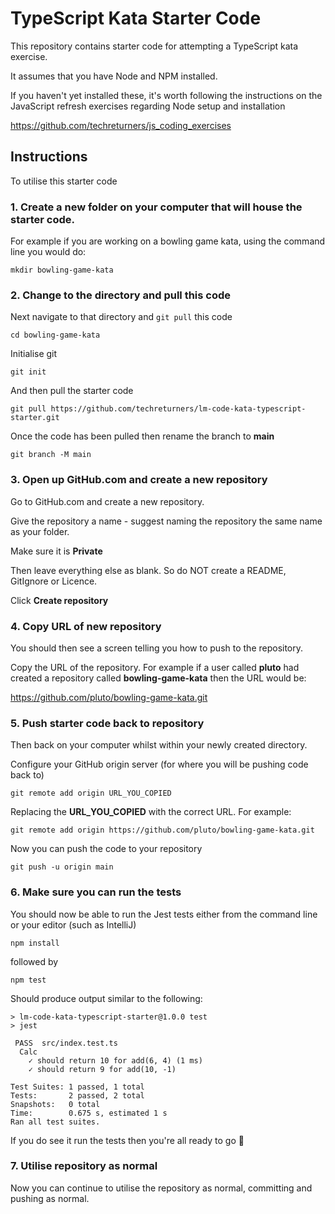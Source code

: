 # TypeScript Kata Starter Code

This repository contains starter code for attempting a TypeScript kata exercise.

It assumes that you have Node and NPM installed.

If you haven't yet installed these, it's worth following the instructions on the JavaScript refresh exercises regarding Node setup and installation

https://github.com/techreturners/js_coding_exercises

## Instructions

To utilise this starter code

### 1. Create a new folder on your computer that will house the starter code.

For example if you are working on a bowling game kata, using the command line you would do:

```
mkdir bowling-game-kata
```

### 2. Change to the directory and pull this code

Next navigate to that directory and `git pull` this code

```
cd bowling-game-kata
```

Initialise git

```
git init
```

And then pull the starter code

```
git pull https://github.com/techreturners/lm-code-kata-typescript-starter.git
```

Once the code has been pulled then rename the branch to **main**

```
git branch -M main
```

### 3. Open up GitHub.com and create a new repository

Go to GitHub.com and create a new repository.

Give the repository a name - suggest naming the repository the same name as your folder.

Make sure it is **Private**

Then leave everything else as blank. So do NOT create a README, GitIgnore or Licence.

Click **Create repository**

### 4. Copy URL of new repository

You should then see a screen telling you how to push to the repository.

Copy the URL of the repository. For example if a user called **pluto** had created a repository called **bowling-game-kata** then the URL would be:

https://github.com/pluto/bowling-game-kata.git

### 5. Push starter code back to repository

Then back on your computer whilst within your newly created directory. 

Configure your GitHub origin server (for where you will be pushing code back to)

```
git remote add origin URL_YOU_COPIED
```

Replacing the **URL_YOU_COPIED** with the correct URL. For example:

```
git remote add origin https://github.com/pluto/bowling-game-kata.git
```

Now you can push the code to your repository

```
git push -u origin main
```

### 6. Make sure you can run the tests

You should now be able to run the Jest tests either from the command line or your editor (such as IntelliJ)

```
npm install
```

followed by 

```
npm test
```

Should produce output similar to the following:

```
> lm-code-kata-typescript-starter@1.0.0 test
> jest

 PASS  src/index.test.ts
  Calc
    ✓ should return 10 for add(6, 4) (1 ms)
    ✓ should return 9 for add(10, -1)

Test Suites: 1 passed, 1 total
Tests:       2 passed, 2 total
Snapshots:   0 total
Time:        0.675 s, estimated 1 s
Ran all test suites.
```

If you do see it run the tests then you're all ready to go 🙌

### 7. Utilise repository as normal

Now you can continue to utilise the repository as normal, committing and pushing as normal.